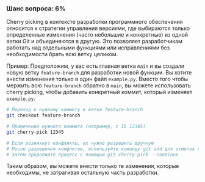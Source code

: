 ### Шанс вопроса: 6%

Cherry picking в контексте разработки программного обеспечения относится к стратегии управления версиями, где выбираются только определенные изменения (часто небольшие и конкретные) из одной ветки Git и объединяются в другую. Это позволяет разработчикам работать над отдельными функциями или исправлениями без необходимости брать всю ветку целиком.

Пример: Предположим, у вас есть главная ветка `main` и вы создали новую ветку `feature-branch` для разработки новой функции. Вы хотите внести изменения только в один файл `example.py`. Вместо того чтобы мержить всю `feature-branch` обратно в `main`, вы можете использовать cherry picking, чтобы добавить конкретный коммит, который изменяет `example.py`.

```bash
# Переход к нужному коммиту в ветки feature-branch
git checkout feature-branch

# Применение нужного коммита (например, с ID 12345)
git cherry-pick 12345

# Если возникнут конфликты, их нужно разрешить вручную
# После разрешения конфлитов, используйте команду git add для отметок как решенных конфликтов
# Затем продолжите процесс с помощью git cherry-pick --continue
```

Таким образом, вы можете внести только те изменения, которые необходимы, не затрагивая остальную часть разработки.